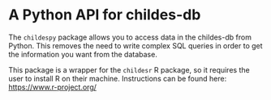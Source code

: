 # A Python API for childes-db

The `childespy` package allows you to access data in the childes-db from Python. This removes the need to write complex SQL queries in order to get the information you want from the database.

This package is a wrapper for the `childesr` R package, so it requires the user to install R on their machine. Instructions can be found here: https://www.r-project.org/
